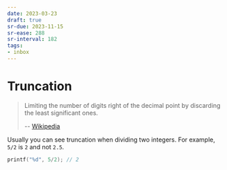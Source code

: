 ```yaml
---
date: 2023-03-23
draft: true
sr-due: 2023-11-15
sr-ease: 288
sr-interval: 182
tags:
- inbox
---
```


# Truncation

> Limiting the number of digits right of the decimal point by discarding the
> least significant ones.
>
> -- [Wikipedia](https://en.wikipedia.org/wiki/Truncation)

Usually you can see truncation when dividing two integers. For example, `5/2` is
`2` and not `2.5`.

```c
printf("%d", 5/2); // 2
```